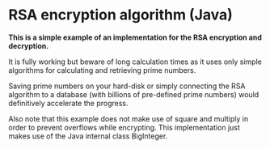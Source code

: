 # RSA encryption algorithm (Java)

**This is a simple example of an implementation for the RSA encryption and decryption.**

It is fully working but beware of long calculation times as it uses only simple algorithms for calculating and retrieving prime numbers.

Saving prime numbers on your hard-disk or simply connecting the RSA algorithm to a database (with billions of pre-defined prime numbers) would definitively accelerate the progress.

Also note that this example does not make use of square and multiply in order to prevent overflows while encrypting.
This implementation just makes use of the Java internal class BigInteger.
